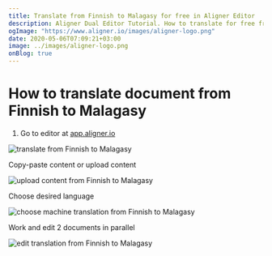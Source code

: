 ```yaml
---
title: Translate from Finnish to Malagasy for free in Aligner Editor
description: Aligner Dual Editor Tutorial. How to translate for free from Finnish to Malagasy. Aligner is multilingual document management platform. 
ogImage: "https://www.aligner.io/images/aligner-logo.png"
date: 2020-05-06T07:09:21+03:00
image: ../images/aligner-logo.png
onBlog: true
---
```


# How to translate document from Finnish to Malagasy

1. Go to editor at [app.aligner.io](https://app.aligner.io "Aligner App web page")

![translate from Finnish to Malagasy](../aligner-blank-editor.png "translate from Finnish to Malagasy")

Copy-paste content or upload content

![upload content from Finnish to Malagasy](../aligner-uploaded-document.png "upload content from Finnish to Malagasy")

Choose desired language

![choose machine translation from Finnish to Malagasy](../aligner-language-dropdown.png "choose machine translation from Finnish to Malagasy")

Work and edit 2 documents in parallel

![edit translation from Finnish to Malagasy](../aligner-double-sitded-editor.png "edit translation from Finnish to Malagasy")

